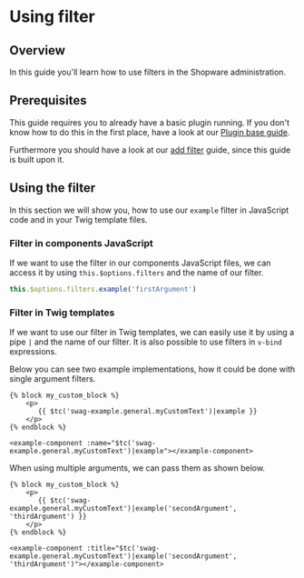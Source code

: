 # Using filter

## Overview

In this guide you'll learn how to use filters in the Shopware administration.

## Prerequisites

This guide requires you to already have a basic plugin running. If you don't know how to do this in the first place, have a look at our [Plugin base guide](../plugin-base-guide.md).

Furthermore you should have a look at our [add filter](add-filter.md) guide, since this guide is built upon it.

## Using the filter

In this section we will show you, how to use our `example` filter in JavaScript code and in your Twig template files.

### Filter in components JavaScript

If we want to use the filter in our components JavaScript files, we can access it by using `this.$options.filters` and the name of our filter.

```javascript
this.$options.filters.example('firstArgument')
```

### Filter in Twig templates

If we want to use our filter in Twig templates, we can easily use it by using a pipe `|` and the name of our filter. It is also possible to use filters in `v-bind` expressions.

Below you can see two example implementations, how it could be done with single argument filters.

```text
{% block my_custom_block %}
    <p>
       {{ $tc('swag-example.general.myCustomText')|example }}
    </p>
{% endblock %}
```

```text
<example-component :name="$tc('swag-example.general.myCustomText')|example"></example-component>
```

When using multiple arguments, we can pass them as shown below.

```text
{% block my_custom_block %}
    <p>
       {{ $tc('swag-example.general.myCustomText')|example('secondArgument', 'thirdArgument') }}
    </p>
{% endblock %}
```

```text
<example-component :title="$tc('swag-example.general.myCustomText')|example('secondArgument', 'thirdArgument')"></example-component>
```
